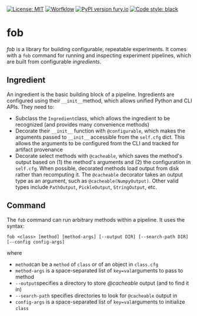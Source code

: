 [![License: MIT](https://img.shields.io/badge/License-MIT-yellow.svg)](https://opensource.org/licenses/MIT)
[![Worfklow](https://github.com/andrewyates/fob/workflows/pytest/badge.svg)](https://github.com/andrewyates/fob/actions)
[![PyPI version fury.io](https://badge.fury.io/py/fob.svg)](https://pypi.python.org/pypi/fob/)
[![Code style: black](https://img.shields.io/badge/code%20style-black-000000.svg)](https://github.com/psf/black) 
# fob
*fob* is a library for building configurable, repeatable experiments. It comes with a `fob` command for running and inspecting experiment pipelines, which are built from configurable *ingredients*.

## Ingredient
An ingredient is the basic building block of a pipeline. Ingredients are configured using their `__init__`method, which allows unified Python and CLI APIs. They need to:

- Subclass the `Ingredient`class, which allows the ingredient to be recognized (and provides many convenience methods) 
- Decorate their `__init__` function with `@configurable`, which makes the arguments passed to `__init__` accessible from the `self.cfg` dict. This allows the arguments to be configured from the CLI and tracked for artifact provenance
- Decorate select methods with `@cacheable`, which saves the method's output based on (1) the method's arguments and (2) the configuration in `self.cfg`. When possible, decorated methods load output from disk rather than recomputing it. The `@cacheable` decorator takes an output type as an argument, such as `@cacheable(NumpyOutput)`. Other valid types include `PathOutput`, `PickleOutput`, `StringOutput`, etc.

## Command
The `fob` command can run arbitrary methods within a pipeline. It uses the syntax:
```
fob <class> [method] [method-args] [--output DIR] [--search-path DIR] [--config config-args]
```
where
- `method`can be a `method` of `class` or of an object in `class.cfg`
- `method-args` is a space-separated list of `key=val`arguments to pass to method 
- `--output`specifies a directory to store *@cacheable* output (and to find it in)
- `--search-path` specifies directories to look for `@cacheable` output in
- `config-args` is a space-separated list of `key=val`arguments to initialize `class`
